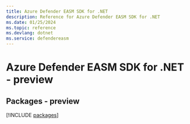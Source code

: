 ```yaml
---
title: Azure Defender EASM SDK for .NET
description: Reference for Azure Defender EASM SDK for .NET
ms.date: 01/25/2024
ms.topic: reference
ms.devlang: dotnet
ms.service: defendereasm
---
```

# Azure Defender EASM SDK for .NET - preview
## Packages - preview
[!INCLUDE [packages](defender-easm-index.md)]